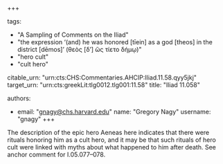 +++

tags:
- "A Sampling of Comments on the Iliad"
- "the expression ‘(and) he was honored [tīein] as a god [theos] in the district [dēmos]’ (θεὸς [δ’] ὣς τίετο δήμῳ)"
- "hero cult"
- "cult hero"

citable_urn: "urn:cts:CHS:Commentaries.AHCIP:Iliad.11.58.qyy5jkj"
target_urn: "urn:cts:greekLit:tlg0012.tlg001:11.58"
title: "Iliad 11.058"

authors:
- email: "gnagy@chs.harvard.edu"
  name: "Gregory Nagy"
  username: "gnagy"
+++

<p>The description of the epic hero Aeneas here indicates that there were rituals honoring him as a cult hero, and it may be that such rituals of hero cult were linked with myths about what happened to him after death.  See anchor comment for I.05.077–078.  </p>